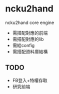 ncku2hand
=========
ncku2hand core engine
- 需搭配對應的前端
- 需搭配對應的lib
- 需給config
- 需搭配資料庫結構

## TODO
- FB登入+特權存取
- 研究前端